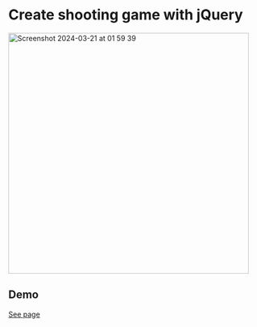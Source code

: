 #  Create shooting game with jQuery
<img width="477" alt="Screenshot 2024-03-21 at 01 59 39" src="https://github.com/peznc810/shooting-game/assets/150581210/d536a047-3a40-4404-bcda-d9efeca111be">

## Demo
<a href="https://peznc810.github.io/shooting-game/">See page</a>
